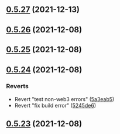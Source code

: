 ## [0.5.27](https://github.com/vegaprotocol/token-frontend/compare/0.5.26...0.5.27) (2021-12-13)



## [0.5.26](https://github.com/vegaprotocol/token-frontend/compare/0.5.25...0.5.26) (2021-12-08)



## [0.5.25](https://github.com/vegaprotocol/token-frontend/compare/0.5.24...0.5.25) (2021-12-08)



## [0.5.24](https://github.com/vegaprotocol/token-frontend/compare/0.5.23...0.5.24) (2021-12-08)


### Reverts

* Revert "test non-web3 errors" ([5a3eab5](https://github.com/vegaprotocol/token-frontend/commit/5a3eab5e8bed1fa29811209e42e3dbcaa3c9241c))
* Revert "fix build error" ([5245de6](https://github.com/vegaprotocol/token-frontend/commit/5245de6e4c0aadbbb8e4ec6419447c3b3a62925e))



## [0.5.23](https://github.com/vegaprotocol/token-frontend/compare/0.5.22...0.5.23) (2021-12-08)



